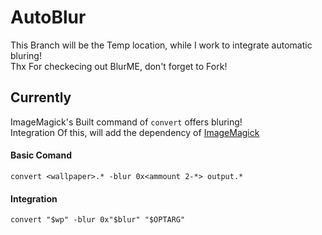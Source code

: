 # AutoBlur
This Branch will be the Temp location, while I work to integrate automatic bluring!
\
Thx For checkecing out BlurME, don't forget to Fork!

## Currently
ImageMagick's Built command of `convert` offers bluring!
\
Integration Of this, will add the dependency of [ImageMagick](https://imagemagick.org/index.php)

#### Basic Comand
`convert <wallpaper>.* -blur 0x<ammount 2-*> output.*`

#### Integration
`convert "$wp" -blur 0x"$blur" "$OPTARG"`

